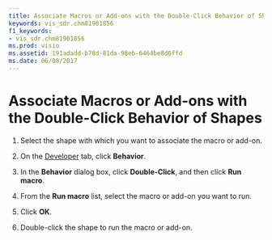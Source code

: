 ```yaml
---
title: Associate Macros or Add-ons with the Double-Click Behavior of Shapes
keywords: vis_sdr.chm81901856
f1_keywords:
- vis_sdr.chm81901856
ms.prod: visio
ms.assetid: 191adadd-b78d-81da-98eb-6464be8d6ffd
ms.date: 06/08/2017
---
```



# Associate Macros or Add-ons with the Double-Click Behavior of Shapes

1. Select the shape with which you want to associate the macro or add-on.
    
2. On the  [Developer](run-visio-in-developer-mode.md) tab, click **Behavior**.
    
3. In the **Behavior** dialog box, click **Double-Click**, and then click **Run macro**.
    
4. From the **Run macro** list, select the macro or add-on you want to run.
    
5. Click **OK**.
    
6. Double-click the shape to run the macro or add-on.
    

